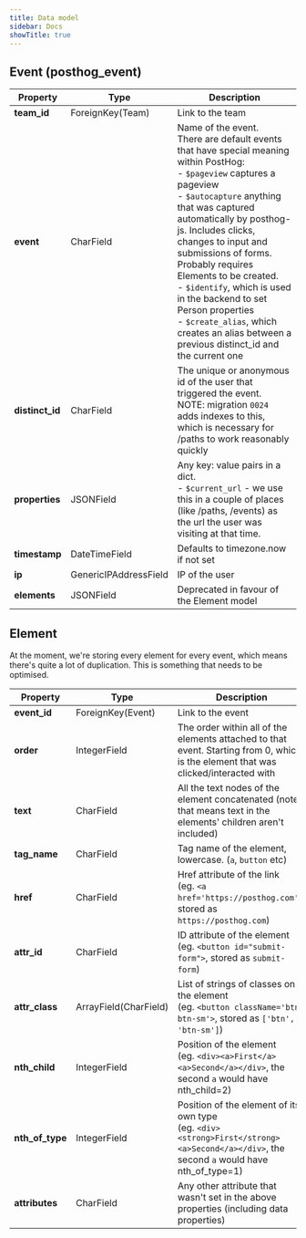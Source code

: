 ```yaml
---
title: Data model
sidebar: Docs
showTitle: true
---
```



## Event (posthog_event)


| Property | Type | Description |
| --- | --- | --- |
| **team_id** | ForeignKey(Team) | Link to the team |
| **event** | CharField | Name of the event.<br>There are default events that have special meaning within PostHog:<br>- `$pageview` captures a pageview<br>- `$autocapture` anything that was captured automatically by posthog-js. Includes clicks, changes to input and submissions of forms. Probably requires Elements to be created.<br>- `$identify`, which is used in the backend to set Person properties<br>- `$create_alias`, which creates an alias between a previous distinct_id and the current one |
| **distinct_id** | CharField | The unique or anonymous id of the user that triggered the event.<br>NOTE: migration `0024` adds indexes to this, which is necessary for /paths to work reasonably quickly |
| **properties** | JSONField | Any key: value pairs in a dict.<br>- `$current_url` - we use this in a couple of places (like /paths, /events) as the url the user was visiting at that time. |
| **timestamp** | DateTimeField | Defaults to timezone.now if not set |
| **ip** | GenericIPAddressField | IP of the user |
| **elements** | JSONField | Deprecated in favour of the Element model |


## Element
At the moment, we're storing every element for every event, which means there's quite a lot of duplication. This is something that needs to be optimised.


| Property | Type | Description |
| --- | --- | --- |
| **event_id** | ForeignKey(Event) | Link to the event |
| **order** | IntegerField | The order within all of the elements attached to that event. Starting from 0, which is the element that was clicked/interacted with |
| **text** | CharField | All the text nodes of the element concatenated (note: that means text in the elements' children aren't included) |
| **tag_name** | CharField | Tag name of the element, lowercase. (`a`, `button` etc) |
| **href** | CharField | Href attribute of the link<br>(eg. `<a href='https://posthog.com'>`, stored as `https://posthog.com`) |
| **attr_id** | CharField | ID attribute of the element<br>(eg. `<button id="submit-form">`, stored as `submit-form`) |
| **attr_class** | ArrayField(CharField) | List of strings of classes on the element<br>(eg. `<button className='btn btn-sm'>`, stored as `['btn', 'btn-sm']`) |
| **nth_child** | IntegerField | Position of the element<br>(eg. `<div><a>First</a><a>Second</a></div>`, the second `a` would have nth_child=2) |
| **nth_of_type** | IntegerField | Position of the element of its own type<br>(eg. `<div><strong>First</strong><a>Second</a></div>`, the second `a` would have nth_of_type=1) |
| **attributes** | CharField | Any other attribute that wasn't set in the above properties (including data properties) |

